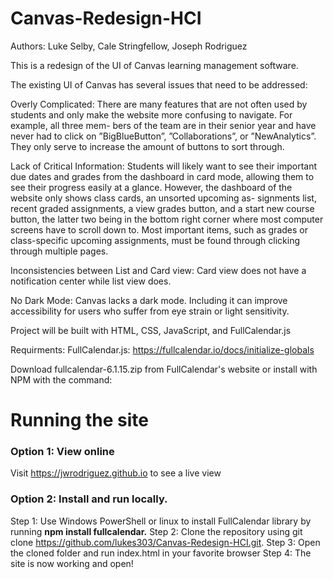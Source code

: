 # Canvas-Redesign-HCI

Authors: Luke Selby, Cale Stringfellow, Joseph Rodriguez

This is a redesign of the UI of Canvas learning management software.

The existing UI of Canvas has several issues that need to
be addressed:

Overly Complicated: There are many features that are
not often used by students and only make the website
more confusing to navigate. For example, all three mem-
bers of the team are in their senior year and have never
had to click on ”BigBlueButton”, ”Collaborations”, or
”NewAnalytics”. They only serve to increase the amount
of buttons to sort through.

Lack of Critical Information: Students will likely want
to see their important due dates and grades from the
dashboard in card mode, allowing them to see their
progress easily at a glance. However, the dashboard of the
website only shows class cards, an unsorted upcoming as-
signments list, recent graded assignments, a view grades
button, and a start new course button, the latter two being
in the bottom right corner where most computer screens
have to scroll down to. Most important items, such as
grades or class-specific upcoming assignments, must be
found through clicking through multiple pages.

Inconsistencies between List and Card view: Card view
does not have a notification center while list view does.

No Dark Mode: Canvas lacks a dark mode. Including it
can improve accessibility for users who suffer from eye
strain or light sensitivity.

Project will be built with HTML, CSS, JavaScript, and FullCalendar.js

Requirments:
FullCalendar.js: https://fullcalendar.io/docs/initialize-globals

Download fullcalendar-6.1.15.zip from FullCalendar's website or install with NPM with the command:

# Running the site
### Option 1: View online
Visit https://jwrodriguez.github.io to see a live view
### Option 2: Install and run locally.
Step 1: Use Windows PowerShell or linux to install FullCalendar library by running **npm install fullcalendar.**
Step 2: Clone the repository using git clone https://github.com/lukes303/Canvas-Redesign-HCI.git.
Step 3: Open the cloned folder and run index.html in your favorite browser
Step 4: The site is now working and open!
